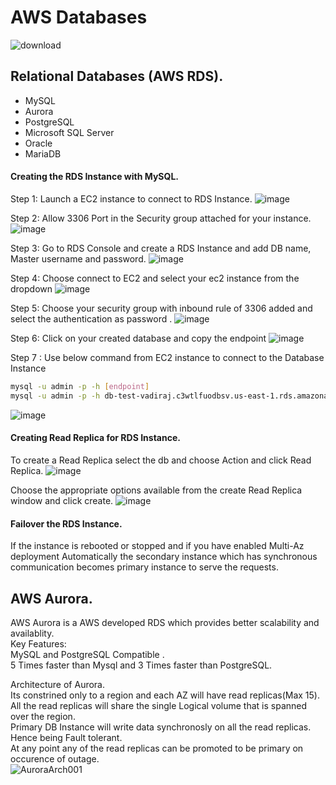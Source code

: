 # AWS Databases 
![download](https://user-images.githubusercontent.com/113619300/209463599-dfa9dcf2-6db1-40a2-b79d-9699815a789c.jpg)

## Relational Databases (AWS RDS).
* MySQL
* Aurora
* PostgreSQL
* Microsoft SQL Server
* Oracle 
* MariaDB


#### Creating the RDS Instance with MySQL.

Step 1: Launch a EC2 instance to connect to RDS Instance.
![image](https://user-images.githubusercontent.com/113619300/209464703-7eb943d9-05ea-4151-a3da-b8ce27735a33.png)


Step 2: Allow 3306 Port in the Security group attached for your instance.
![image](https://user-images.githubusercontent.com/113619300/209464770-4e632670-5a0f-4981-8a89-a0311f16f45d.png)

Step 3: Go to RDS Console and create a RDS Instance and add DB name, Master username and password.
![image](https://user-images.githubusercontent.com/113619300/209464932-fab454a3-8645-47c8-b2c8-1e975b67e4c1.png)


Step 4: Choose connect to EC2 and select your ec2 instance from the dropdown
![image](https://user-images.githubusercontent.com/113619300/209464987-234b7303-7a05-4bdf-9b77-8d04c41edffa.png)

Step 5: Choose your security group with inbound rule of 3306 added and select the authentication as password .
![image](https://user-images.githubusercontent.com/113619300/209465042-67c5b987-380c-4a97-bafe-68f9c4d43eba.png)

Step 6: Click on your created database and copy the endpoint 
![image](https://user-images.githubusercontent.com/113619300/209465258-13657bed-c8ff-4708-8da8-3051a2b1ed31.png)

Step 7 : Use below command from EC2 instance to connect to the Database Instance 
```sh
mysql -u admin -p -h [endpoint]
mysql -u admin -p -h db-test-vadiraj.c3wtlfuodbsv.us-east-1.rds.amazonaws.com
```
![image](https://user-images.githubusercontent.com/113619300/209465667-e5e83011-6a93-467b-9af9-686f742b2c44.png)



#### Creating Read Replica for RDS Instance.
To create a Read Replica select the db and choose Action and click Read Replica.
![image](https://user-images.githubusercontent.com/113619300/209465781-73c7e8b5-96f4-4ed0-8e9c-1820f6ca25fc.png)

Choose the appropriate options available from the create Read Replica window and click create.
![image](https://user-images.githubusercontent.com/113619300/209465826-318537ed-f669-488a-96b6-0136c13687b9.png)


#### Failover the RDS Instance.
If the instance is rebooted or stopped and if you have enabled Multi-Az deployment Automatically the secondary instance which has synchronous communication becomes primary instance to serve the requests.




## AWS Aurora.

AWS Aurora is a AWS developed RDS which provides better scalability and availablity.<br>
Key Features:<br>
MySQL and PostgreSQL Compatible .<br>
5 Times faster than Mysql and 3 Times faster than PostgreSQL.<br>

Architecture of Aurora.<br>
Its constrined only to a region and each AZ will have read replicas(Max 15).<br>
All the read replicas will share the single Logical volume that is spanned over the region.<br>
Primary DB Instance will write data synchronosly on all the read replicas. Hence being Fault tolerant.<br>
At any point any of the read replicas can be promoted to be primary on occurence of outage.<br>
![AuroraArch001](https://user-images.githubusercontent.com/113619300/209466451-2c57ba5a-a2d0-430e-bb43-88607c871652.png)

















